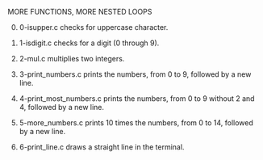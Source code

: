 MORE FUNCTIONS, MORE NESTED LOOPS

0. 0-isupper.c checks for uppercase character.

1. 1-isdigit.c checks for a digit (0 through 9).

2. 2-mul.c multiplies two integers.

3. 3-print_numbers.c prints the numbers, from 0 to 9, followed by a new line.

4. 4-print_most_numbers.c prints the numbers, from 0 to 9 without 2 and 4, followed by a new line.

5. 5-more_numbers.c prints 10 times the numbers, from 0 to 14, followed by a new line.

6. 6-print_line.c draws a straight line in the terminal.